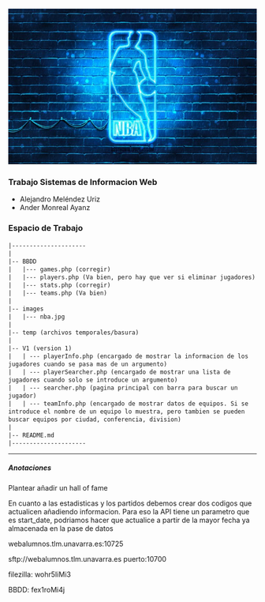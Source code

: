 ![Imagen NBA](images/nba.jpg)


### Trabajo Sistemas de Informacion Web

- Alejandro Meléndez Uriz
- Ander Monreal Ayanz


### Espacio de Trabajo
```
|---------------------
|
|-- BBDD
|   |--- games.php (corregir)
|   |--- players.php (Va bien, pero hay que ver si eliminar jugadores)
|   |--- stats.php (corregir)
|   |--- teams.php (Va bien)
|
|-- images
|   |--- nba.jpg
|
|-- temp (archivos temporales/basura)
|
|-- V1 (version 1)
|   | --- playerInfo.php (encargado de mostrar la informacion de los jugadores cuando se pasa mas de un argumento)
|   | --- playerSearcher.php (encargado de mostrar una lista de jugadores cuando solo se introduce un argumento)
|   | --- searcher.php (pagina principal con barra para buscar un jugador)
|   | --- teamInfo.php (encargado de mostrar datos de equipos. Si se introduce el nombre de un equipo lo muestra, pero tambien se pueden buscar equipos por ciudad, conferencia, division)
|
|-- README.md
|---------------------
```

---

##### Anotaciones

Plantear añadir un hall of fame

En cuanto a las estadisticas y los partidos debemos crear dos codigos que actualicen añadiendo informacion.
Para eso la API tiene un parametro que es start_date, podriamos hacer que actualice a partir de la mayor fecha ya almacenada en la pase de datos


webalumnos.tlm.unavarra.es:10725

sftp://webalumnos.tlm.unavarra.es
puerto:10700

filezilla: wohr5IiMi3

BBDD: fex1roMi4j






